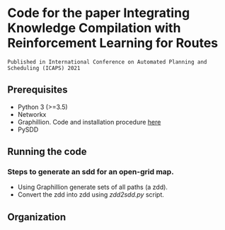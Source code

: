# Code for the paper Integrating Knowledge Compilation with Reinforcement Learning for Routes
    Published in International Conference on Automated Planning and Scheduling (ICAPS) 2021

## Prerequisites
* Python 3 (>=3.5)
* Networkx
* Graphillion. Code and installation procedure [here](https://github.com/takemaru/graphillion)
* PySDD 

## Running the code

### Steps to generate an sdd for an open-grid map.
* Using Graphillion generate sets of all paths (a zdd).
* Convert the zdd into zdd using *zdd2sdd.py* script.

## Organization
